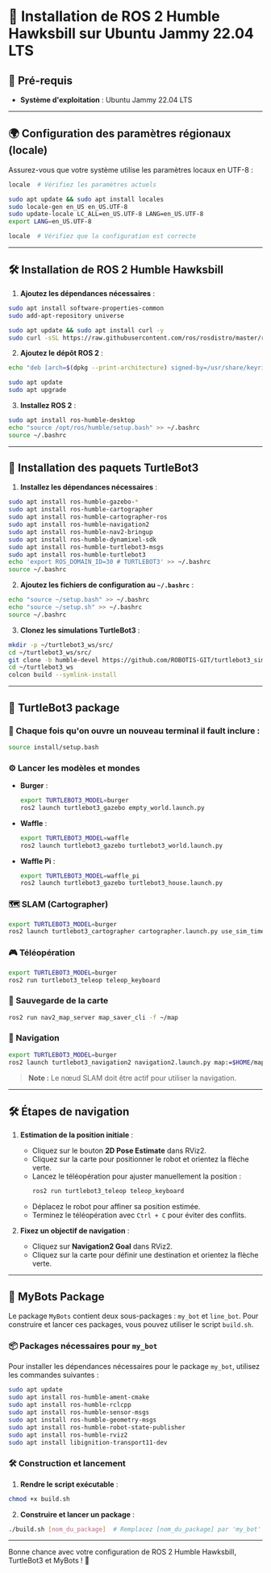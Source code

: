 # 🚀 Installation de ROS 2 Humble Hawksbill sur Ubuntu Jammy 22.04 LTS

## 🧰 Pré-requis
- **Système d'exploitation** : Ubuntu Jammy 22.04 LTS

---

## 🌍 Configuration des paramètres régionaux (locale)

Assurez-vous que votre système utilise les paramètres locaux en UTF-8 :

```bash
locale  # Vérifiez les paramètres actuels

sudo apt update && sudo apt install locales
sudo locale-gen en_US en_US.UTF-8
sudo update-locale LC_ALL=en_US.UTF-8 LANG=en_US.UTF-8
export LANG=en_US.UTF-8

locale  # Vérifiez que la configuration est correcte
```

---

## 🛠️ Installation de ROS 2 Humble Hawksbill

1. **Ajoutez les dépendances nécessaires** :

```bash
sudo apt install software-properties-common
sudo add-apt-repository universe

sudo apt update && sudo apt install curl -y
sudo curl -sSL https://raw.githubusercontent.com/ros/rosdistro/master/ros.key -o ros-archive-keyring.gpg
```

2. **Ajoutez le dépôt ROS 2** :

```bash
echo "deb [arch=$(dpkg --print-architecture) signed-by=/usr/share/keyrings/ros-archive-keyring.gpg] http://packages.ros.org/ros2/ubuntu $(. /etc/os-release && echo $UBUNTU_CODENAME) main" | sudo tee /etc/apt/sources.list.d/ros2.list > /dev/null

sudo apt update
sudo apt upgrade
```

3. **Installez ROS 2** :

```bash
sudo apt install ros-humble-desktop
echo "source /opt/ros/humble/setup.bash" >> ~/.bashrc
source ~/.bashrc
```

---

## 🐢 Installation des paquets TurtleBot3

1. **Installez les dépendances nécessaires** :

```bash
sudo apt install ros-humble-gazebo-*
sudo apt install ros-humble-cartographer
sudo apt install ros-humble-cartographer-ros
sudo apt install ros-humble-navigation2
sudo apt install ros-humble-nav2-bringup
sudo apt install ros-humble-dynamixel-sdk
sudo apt install ros-humble-turtlebot3-msgs
sudo apt install ros-humble-turtlebot3
echo 'export ROS_DOMAIN_ID=30 # TURTLEBOT3' >> ~/.bashrc
source ~/.bashrc
```

2. **Ajoutez les fichiers de configuration au `~/.bashrc`** :

```bash
echo "source ~/setup.bash" >> ~/.bashrc
echo "source ~/setup.sh" >> ~/.bashrc
source ~/.bashrc
```

3. **Clonez les simulations TurtleBot3** :

```bash
mkdir -p ~/turtlebot3_ws/src/
cd ~/turtlebot3_ws/src/
git clone -b humble-devel https://github.com/ROBOTIS-GIT/turtlebot3_simulations.git
cd ~/turtlebot3_ws
colcon build --symlink-install
```

---

## 📝 TurtleBot3 package
### 📂 Chaque fois qu'on ouvre un nouveau terminal il fault inclure :
```bash
source install/setup.bash
```

### ⚙️ Lancer les modèles et mondes
- **Burger** :
  ```bash
  export TURTLEBOT3_MODEL=burger
  ros2 launch turtlebot3_gazebo empty_world.launch.py
  ```
- **Waffle** :
  ```bash
  export TURTLEBOT3_MODEL=waffle
  ros2 launch turtlebot3_gazebo turtlebot3_world.launch.py
  ```
- **Waffle Pi** :
  ```bash
  export TURTLEBOT3_MODEL=waffle_pi
  ros2 launch turtlebot3_gazebo turtlebot3_house.launch.py
  ```

### 🗺️ SLAM (Cartographer)
```bash
export TURTLEBOT3_MODEL=burger
ros2 launch turtlebot3_cartographer cartographer.launch.py use_sim_time:=True
```

### 🎮 Téléopération
```bash
export TURTLEBOT3_MODEL=burger
ros2 run turtlebot3_teleop teleop_keyboard
```

### 💾 Sauvegarde de la carte
```bash
ros2 run nav2_map_server map_saver_cli -f ~/map
```

### 🚦 Navigation
```bash
export TURTLEBOT3_MODEL=burger
ros2 launch turtlebot3_navigation2 navigation2.launch.py map:=$HOME/map.yaml
```

> **Note :** Le nœud SLAM doit être actif pour utiliser la navigation.

---

## 🛠️ Étapes de navigation

1. **Estimation de la position initiale** :
    - Cliquez sur le bouton **2D Pose Estimate** dans RViz2.
    - Cliquez sur la carte pour positionner le robot et orientez la flèche verte.
    - Lancez le téléopération pour ajuster manuellement la position :
      ```bash
      ros2 run turtlebot3_teleop teleop_keyboard
      ```
    - Déplacez le robot pour affiner sa position estimée.
    - Terminez le téléopération avec `Ctrl + C` pour éviter des conflits.

2. **Fixez un objectif de navigation** :
    - Cliquez sur **Navigation2 Goal** dans RViz2.
    - Cliquez sur la carte pour définir une destination et orientez la flèche verte.

---

## 🚀 MyBots Package

Le package `MyBots` contient deux sous-packages : `my_bot` et `line_bot`. Pour construire et lancer ces packages, vous pouvez utiliser le script `build.sh`.

### 📦 Packages nécessaires pour `my_bot`

Pour installer les dépendances nécessaires pour le package `my_bot`, utilisez les commandes suivantes :

```bash
sudo apt update
sudo apt install ros-humble-ament-cmake
sudo apt install ros-humble-rclcpp
sudo apt install ros-humble-sensor-msgs
sudo apt install ros-humble-geometry-msgs
sudo apt install ros-humble-robot-state-publisher
sudo apt install ros-humble-rviz2
sudo apt install libignition-transport11-dev
```


### 🛠️ Construction et lancement

1. **Rendre le script exécutable** :

```bash
chmod +x build.sh
```

2. **Construire et lancer un package** :

```bash
./build.sh [nom_du_package]  # Remplacez [nom_du_package] par 'my_bot' ou 'line_bot'
```


---

Bonne chance avec votre configuration de ROS 2 Humble Hawksbill, TurtleBot3 et MyBots ! 🚀